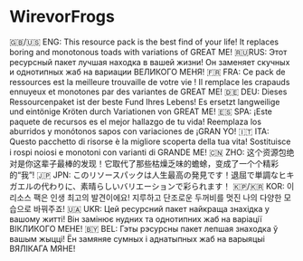# WirevorFrogs
🇬🇧/🇺🇸 ENG:
This resource pack is the best find of your life! It replaces boring and monotonous toads with variations of GREAT ME!
🇷🇺​​ RUS:
Этот ресурсный пакет лучшая находка в вашей жизни! Он заменяет скучных и однотипных жаб на вариации ВЕЛИКОГО МЕНЯ!
🇫🇷 FRA:
Ce pack de ressources est la meilleure trouvaille de votre vie ! Il remplace les crapauds ennuyeux et monotones par des variantes de GREAT ME!
🇩🇪 DEU:
Dieses Ressourcenpaket ist der beste Fund Ihres Lebens! Es ersetzt langweilige und eintönige Kröten durch Variationen von GREAT ME!
🇪🇸​​ SPA:
¡Este paquete de recursos es el mejor hallazgo de tu vida! Reemplaza los aburridos y monótonos sapos con variaciones de ¡GRAN YO!
🇮🇹​​ ITA:
Questo pacchetto di risorse è la migliore scoperta della tua vita! Sostituisce i rospi noiosi e monotoni con varianti di GRANDE ME!
🇨🇳​​ ZHO:
这个资源包绝对是你这辈子最棒的发现！它取代了那些枯燥乏味的蟾蜍，变成了一个个精彩的“我”!
🇯🇵​​ JPN:
このリソースパックは人生最高の発見です！退屈で単調なヒキガエルの代わりに、素晴らしいバリエーションで彩られます！
🇰🇵/🇰🇷 KOR:
이 리소스 팩은 인생 최고의 발견이에요! 지루하고 단조로운 두꺼비를 멋진 나의 다양한 모습으로 바꿔주죠!
🇺🇦​​ UKR:
Цей ресурсний пакет найкраща знахідка у вашому житті! Він замінює нудних та однотипних жаб на варіації ВІКЛИКОГО МЕНЕ!
🇧🇾 BEL:
Гэты рэсурсны пакет лепшая знаходка ў вашым жыцці! Ён замяняе сумных і аднатыпных жаб на варыяцыі ВЯЛІКАГА МЯНЕ!
